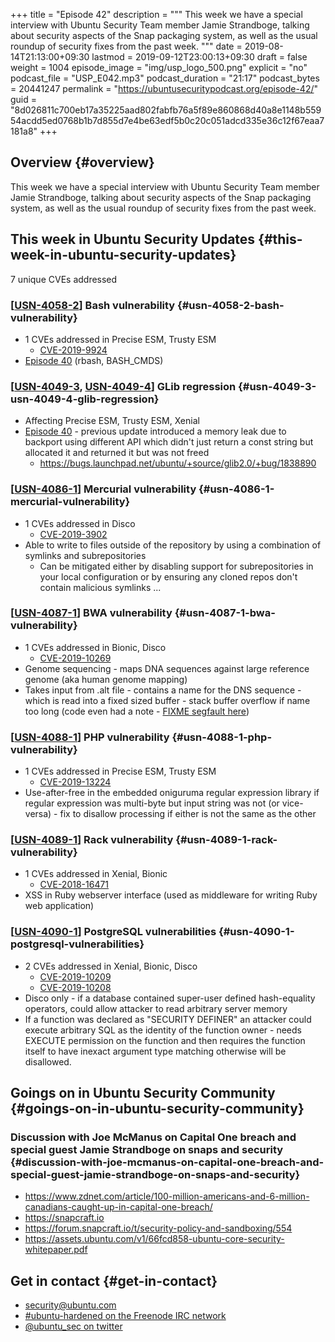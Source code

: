 +++
title = "Episode 42"
description = """
  This week we have a special interview with Ubuntu Security Team member
  Jamie Strandboge, talking about security aspects of the Snap packaging
  system, as well as the usual roundup of security fixes from the past week.
  """
date = 2019-08-14T21:13:00+09:30
lastmod = 2019-09-12T23:00:13+09:30
draft = false
weight = 1004
episode_image = "img/usp_logo_500.png"
explicit = "no"
podcast_file = "USP_E042.mp3"
podcast_duration = "21:17"
podcast_bytes = 20441247
permalink = "https://ubuntusecuritypodcast.org/episode-42/"
guid = "8d026811c700eb17a35225aad802fabfb76a5f89e860868d40a8e1148b55954acdd5ed0768b1b7d855d7e4be63edf5b0c20c051adcd335e36c12f67eaa7181a8"
+++

## Overview {#overview}

This week we have a special interview with Ubuntu Security Team member
Jamie Strandboge, talking about security aspects of the Snap packaging
system, as well as the usual roundup of security fixes from the past week.


## This week in Ubuntu Security Updates {#this-week-in-ubuntu-security-updates}

7 unique CVEs addressed


### [[USN-4058-2](https://usn.ubuntu.com/4058-2/)] Bash vulnerability {#usn-4058-2-bash-vulnerability}

-   1 CVEs addressed in Precise ESM, Trusty ESM
    -   [CVE-2019-9924](https://people.canonical.com/~ubuntu-security/cve/CVE-2019-9924)
-   [Episode 40](https://ubuntusecuritypodcast.org/episode-40/) (rbash, BASH\_CMDS)


### [[USN-4049-3](https://usn.ubuntu.com/4049-3/), [USN-4049-4](https://usn.ubuntu.com/4049-4/)] GLib regression {#usn-4049-3-usn-4049-4-glib-regression}

-   Affecting Precise ESM, Trusty ESM, Xenial
-   [Episode 40](https://ubuntusecuritypodcast.org/episode-40/) - previous update introduced a memory leak due to backport
    using different API which didn't just return a const string but allocated
    it and returned it but was not freed
    -   <https://bugs.launchpad.net/ubuntu/+source/glib2.0/+bug/1838890>


### [[USN-4086-1](https://usn.ubuntu.com/4086-1/)] Mercurial vulnerability {#usn-4086-1-mercurial-vulnerability}

-   1 CVEs addressed in Disco
    -   [CVE-2019-3902](https://people.canonical.com/~ubuntu-security/cve/CVE-2019-3902)
-   Able to write to files outside of the repository by using a combination of symlinks and subrepositories
    -   Can be mitigated either by disabling support for subrepositories in
        your local configuration or by ensuring any cloned repos don't contain
        malicious symlinks ...


### [[USN-4087-1](https://usn.ubuntu.com/4087-1/)] BWA vulnerability {#usn-4087-1-bwa-vulnerability}

-   1 CVEs addressed in Bionic, Disco
    -   [CVE-2019-10269](https://people.canonical.com/~ubuntu-security/cve/CVE-2019-10269)
-   Genome sequencing - maps DNA sequences against large reference genome (aka human genome mapping)
-   Takes input from .alt file - contains a name for the DNS sequence - which
    is read into a fixed sized buffer - stack buffer overflow if name too
    long (code even had a note - [FIXME segfault here](https://github.com/lh3/bwa/commit/20d0a13092aa4cb73230492b05f9697d5ef0b88e#diff-4b41da18d8e305ac5b0bea6db815bc20L200))


### [[USN-4088-1](https://usn.ubuntu.com/4088-1/)] PHP vulnerability {#usn-4088-1-php-vulnerability}

-   1 CVEs addressed in Precise ESM, Trusty ESM
    -   [CVE-2019-13224](https://people.canonical.com/~ubuntu-security/cve/CVE-2019-13224)
-   Use-after-free in the embedded oniguruma regular expression library if
    regular expression was multi-byte but input string was not (or
    vice-versa) - fix to disallow processing if either is not the same as the
    other


### [[USN-4089-1](https://usn.ubuntu.com/4089-1/)] Rack vulnerability {#usn-4089-1-rack-vulnerability}

-   1 CVEs addressed in Xenial, Bionic
    -   [CVE-2018-16471](https://people.canonical.com/~ubuntu-security/cve/CVE-2018-16471)
-   XSS in Ruby webserver interface (used as middleware for writing Ruby web
    application)


### [[USN-4090-1](https://usn.ubuntu.com/4090-1/)] PostgreSQL vulnerabilities {#usn-4090-1-postgresql-vulnerabilities}

-   2 CVEs addressed in Xenial, Bionic, Disco
    -   [CVE-2019-10209](https://people.canonical.com/~ubuntu-security/cve/CVE-2019-10209)
    -   [CVE-2019-10208](https://people.canonical.com/~ubuntu-security/cve/CVE-2019-10208)
-   Disco only - if a database contained super-user defined hash-equality
    operators, could allow attacker to read arbitrary server memory
-   If a function was declared as "SECURITY DEFINER" an attacker could
    execute arbitrary SQL as the identity of the function owner - needs
    EXECUTE permission on the function and then requires the function itself
    to have inexact argument type matching otherwise will be disallowed.


## Goings on in Ubuntu Security Community {#goings-on-in-ubuntu-security-community}


### Discussion with Joe McManus on Capital One breach and special guest Jamie Strandboge on snaps and security {#discussion-with-joe-mcmanus-on-capital-one-breach-and-special-guest-jamie-strandboge-on-snaps-and-security}

-   <https://www.zdnet.com/article/100-million-americans-and-6-million-canadians-caught-up-in-capital-one-breach/>
-   <https://snapcraft.io>
-   <https://forum.snapcraft.io/t/security-policy-and-sandboxing/554>
-   <https://assets.ubuntu.com/v1/66fcd858-ubuntu-core-security-whitepaper.pdf>


## Get in contact {#get-in-contact}

-   [security@ubuntu.com](mailto:security@ubuntu.com)
-   [#ubuntu-hardened on the Freenode IRC network](http://webchat.freenode.net/#ubuntu-hardened)
-   [@ubuntu\_sec on twitter](https://twitter.com/ubuntu%5Fsec)